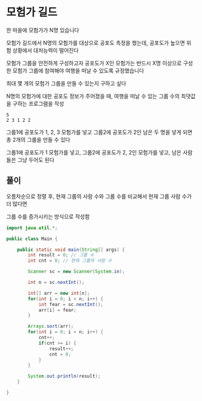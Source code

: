 # 모험가 길드

한 마을에 모험가가 N명 있습니다

모험가 길드에서 N명의 모험가를 대상으로 공포도 측정을 했는데, 공포도가 높으면 위험 상황에서 대처능력이 떨어진다

모험가 그룹을 안전하게 구성하고자 공포도가 X인 모험가는 반드시 X명 이상으로 구성한 모험가 그룹에 참여해야 여행을 떠날 수 있도록 규정했습니다

최대 몇 개의 모험가 그룹을 만들 수 있는지 구하고 싶다

N명의 모험가에 대한 공포도 정보가 주어졌을 때, 여행을 떠날 수 있는 그룹 수의 최댓값을 구하는 프로그램을 작성

```
5
2 3 1 2 2
```

그룹1에 공포도가 1, 2, 3 모험가를 넣고 그룹2에 공포도가 2인 남은 두 명을 넣게 되면 총 2개의 그룹을 만들 수 있다

그룹1에 공포도가 1 모험가를 넣고, 그룹2에 공포도가 2, 2인 모험가를 넣고, 남은 사람들은 그냥 두어도 된다

## 풀이

오름차순으로 정렬 후, 현재 그룹의 사람 수와 그룹 수를 비교해서 현재 그룹 사람 수가 더 많다면

그룹 수를 증가시키는 방식으로 작성함


```java
import java.util.*;

public class Main {

    public static void main(String[] args) {
        int result = 0; // 그룹 수
        int cnt = 0; // 현재 그룹의 사람 수

        Scanner sc = new Scanner(System.in);

        int n = sc.nextInt();

        int[] arr = new int[n];
        for(int i = 0; i < n; i++) {
            int fear = sc.nextInt();
            arr[i] = fear;
        }

        Arrays.sort(arr);
        for(int i = 0; i < n; i++) {
            cnt++;
            if(cnt >= i) {
                result++;
                cnt = 0;
            }
        }

        System.out.println(result);
    }

}

```